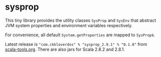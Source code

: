 sysprop
=======

This tiny library provides the utility classes `SysProp` and `SysEnv` that abstract JVM system properties and environment variables respectively.

For convenience, all default `System.getProperties` are mapped to `SysProp`s.

Latest release is `"com.ckkloverdos" % "sysprop_2.9.1" % "0.1.0"` from [scala-tools.org](http://scala-tools.org/repo-releases).
There are also jars for Scala 2.8.2 and 2.8.1.